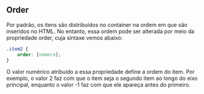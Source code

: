 ## Order

Por padrão, os itens são distribuídos no container na ordem em que são inseridos no HTML. No entanto, essa ordem pode ser alterada por meio da propriedade order, cuja sintaxe vemos abaixo:

```css
.item2 {
	order: [número];
}
```

O valor numérico atribuído a essa propriedade define a ordem do item. Por exemplo, o valor 2 faz com que o item seja o segundo item ao longo do eixo principal, enquanto o valor -1 faz com que ele apareça antes do primeiro.
